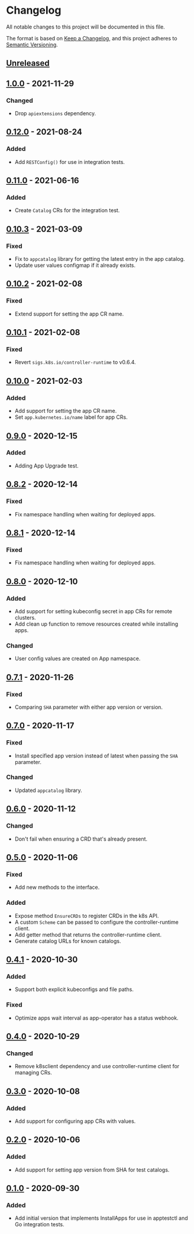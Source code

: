 # Changelog

All notable changes to this project will be documented in this file.

The format is based on [Keep a Changelog](https://keepachangelog.com/en/1.0.0/),
and this project adheres to [Semantic Versioning](https://semver.org/spec/v2.0.0.html).



## [Unreleased]

## [1.0.0] - 2021-11-29

### Changed

- Drop `apiextensions` dependency.

## [0.12.0] - 2021-08-24

### Added

- Add `RESTConfig()` for use in integration tests.

## [0.11.0] - 2021-06-16

### Added

- Create `Catalog` CRs for the integration test.

## [0.10.3] - 2021-03-09

### Fixed

- Fix to `appcatalog` library for getting the latest entry in the app catalog.
- Update user values configmap if it already exists.

## [0.10.2] - 2021-02-08

### Fixed

- Extend support for setting the app CR name.

## [0.10.1] - 2021-02-08

### Fixed

- Revert `sigs.k8s.io/controller-runtime` to v0.6.4.

## [0.10.0] - 2021-02-03

### Added

- Add support for setting the app CR name.
- Set `app.kubernetes.io/name` label for app CRs.

## [0.9.0] - 2020-12-15

### Added

- Adding App Upgrade test.

## [0.8.2] - 2020-12-14

### Fixed

- Fix namespace handling when waiting for deployed apps.

## [0.8.1] - 2020-12-14

### Fixed

- Fix namespace handling when waiting for deployed apps.

## [0.8.0] - 2020-12-10

### Added

- Add support for setting kubeconfig secret in app CRs for remote clusters.
- Add clean up function to remove resources created while installing apps.

### Changed

- User config values are created on App namespace.

## [0.7.1] - 2020-11-26

### Fixed

- Comparing `SHA` parameter with either app version or version.

## [0.7.0] - 2020-11-17

### Fixed

- Install specified app version instead of latest when passing the `SHA` parameter.

### Changed

- Updated `appcatalog` library.

## [0.6.0] - 2020-11-12

### Changed

- Don't fail when ensuring a CRD that's already present.

## [0.5.0] - 2020-11-06

### Fixed

- Add new methods to the interface.

### Added

- Expose method `EnsureCRDs` to register CRDs in the k8s API.
- A custom `Scheme` can be passed to configure the controller-runtime client.
- Add getter method that returns the controller-runtime client.
- Generate catalog URLs for known catalogs.

## [0.4.1] - 2020-10-30

### Added

- Support both explicit kubeconfigs and file paths.

### Fixed

- Optimize apps wait interval as app-operator has a status webhook.

## [0.4.0] - 2020-10-29

### Changed

- Remove k8sclient dependency and use controller-runtime client for managing CRs.

## [0.3.0] - 2020-10-08

### Added

- Add support for configuring app CRs with values.

## [0.2.0] - 2020-10-06

### Added

- Add support for setting app version from SHA for test catalogs.

## [0.1.0] - 2020-09-30

### Added

- Add initial version that implements InstallApps for use in apptestctl and
Go integration tests.

[Unreleased]: https://github.com/giantswarm/apptest/compare/v1.0.0...HEAD
[1.0.0]: https://github.com/giantswarm/apptest/compare/v0.12.0...v1.0.0
[0.12.0]: https://github.com/giantswarm/apptest/compare/v0.11.0...v0.12.0
[0.11.0]: https://github.com/giantswarm/apptest/compare/v0.11.0...v0.11.0
[0.11.0]: https://github.com/giantswarm/apptest/compare/v0.10.3...v0.11.0
[0.10.3]: https://github.com/giantswarm/apptest/compare/v0.10.2...v0.10.3
[0.10.2]: https://github.com/giantswarm/apptest/compare/v0.10.1...v0.10.2
[0.10.1]: https://github.com/giantswarm/apptest/compare/v0.10.0...v0.10.1
[0.10.0]: https://github.com/giantswarm/apptest/compare/v0.9.0...v0.10.0
[0.9.0]: https://github.com/giantswarm/apptest/compare/v0.8.2...v0.9.0
[0.8.2]: https://github.com/giantswarm/apptest/compare/v0.8.1...v0.8.2
[0.8.1]: https://github.com/giantswarm/apptest/compare/v0.8.0...v0.8.1
[0.8.0]: https://github.com/giantswarm/apptest/compare/v0.7.1...v0.8.0
[0.7.1]: https://github.com/giantswarm/apptest/compare/v0.7.0...v0.7.1
[0.7.0]: https://github.com/giantswarm/apptest/compare/v0.6.0...v0.7.0
[0.6.0]: https://github.com/giantswarm/apptest/compare/v0.5.0...v0.6.0
[0.5.0]: https://github.com/giantswarm/apptest/compare/v0.4.1...v0.5.0
[0.4.1]: https://github.com/giantswarm/apptest/compare/v0.4.0...v0.4.1
[0.4.0]: https://github.com/giantswarm/apptest/compare/v0.3.0...v0.4.0
[0.3.0]: https://github.com/giantswarm/apptest/compare/v0.2.0...v0.3.0
[0.2.0]: https://github.com/giantswarm/apptest/compare/v0.1.0...v0.2.0
[0.1.0]: https://github.com/giantswarm/apptest/releases/tag/v0.1.0

